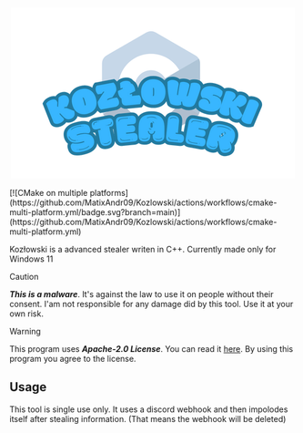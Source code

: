 <p align="center"><img src="Kozłowski.png" alt="logo"></p>
[![CMake on multiple platforms](https://github.com/MatixAndr09/Kozlowski/actions/workflows/cmake-multi-platform.yml/badge.svg?branch=main)](https://github.com/MatixAndr09/Kozlowski/actions/workflows/cmake-multi-platform.yml)

Kozłowski is a advanced stealer writen in C++. Currently made only for Windows 11

> [!CAUTION]
> ***This is a malware***. It's against the law to use it on people without their consent. I'am not responsible for any damage did by this tool. Use it at your own risk.

> [!WARNING]
> This program uses ***Apache-2.0 License***. You can read it [here](LICENSE). By using this program you agree to the license.

## Usage

This tool is single use only. It uses a discord webhook and then impolodes itself after stealing information. (That means the webhook will be deleted)
